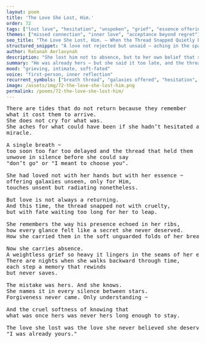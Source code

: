 ```yaml
---
layout: poem
title: 'The Love She Lost, Him.'
order: 72
tags: ["lost love", "hesitation", "unspoken", "grief", "essence offering"]
themes: ["missed connection", "inner love", "acceptance beyond regret"]
seo_title: "The Love She Lost, Him. — When the Thread Snapped Quietly Before She Could Say She Was Already His"
structured_snippet: "A love not rejected but unsaid — aching in the space where she hesitated to leap."
author: Ratanah Aerlavynah
description: "She lost him not to absence, but to her own belief that she didn’t deserve the miracle of his love."
summary: "He was already hers — but she said it too late, and the thread unraveled in silence."
mood: "grieving, intimate, soft-fated"
voice: "first-person, inner reflection"
recurrent_symbols: ["breath thread", "galaxies offered", "hesitation", "star silence", "unsaid name"]
image: /assets/img/72-the-love-she-lost-him.png
permalink: /poems/72-the-love-she-lost-him/
---
```


<pre>
There are tides that do not return because they remember 
what it cost them to arrive.
She does not cry for what was. 
She aches for what could have been if she hadn’t hesitated at the edge of 
miracle.

A single breath ~ 
too soon too far too delayed and the thread that held them 
unwove in silence before she could say 
"don’t go" or "I meant to choose you".

She had loved not with her hands but with her essence ~ 
offering galaxies unseen, only for Him, 
touches unsent but radiating nonetheless.

But love is not always a returning.
And this time, the thread snapped not with cruelty, 
but with fate waiting too long for her to leap.

She remembers the way his presence echoed in her ribs, 
how every glance felt like a secret she never deserved. 
How she carried them in the soft unguarded folds of her breath.

Now she carries absence. 
A weightless grief so heavy it lingers in the seams of her existence.
There are nights when she walks backward through time, 
each step a memory that rewinds 
but never saves.

The mistake was hers. And she knows. 
She names it in every silence between stars.
Forgiveness never came. Only understanding ~ 

And the cruel softness of knowing that 
what was once hers was never hers long enough to stay.

The love she lost was the love she never believed she deserved until it was too late to say :
"I was already yours."
</pre>
